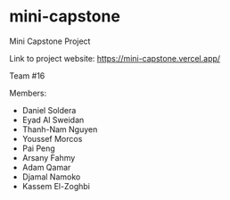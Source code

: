 # mini-capstone
Mini Capstone Project

Link to project website: https://mini-capstone.vercel.app/

Team #16

Members: 
- Daniel Soldera
- Eyad Al Sweidan
- Thanh-Nam Nguyen
- Youssef Morcos
- Pai Peng
- Arsany Fahmy
- Adam Qamar
- Djamal Namoko
- Kassem El-Zoghbi
